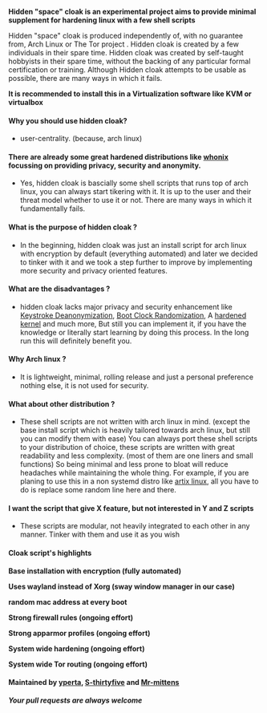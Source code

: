 **Hidden "space" cloak is an experimental project aims to provide minimal supplement for hardening linux with a few shell scripts** 

Hidden "space" cloak is produced independently of, with no guarantee from, Arch Linux or The Tor project . Hidden cloak is created by a few individuals in their spare time. Hidden cloak was created by self-taught hobbyists in their spare time, without the backing of any particular formal certification or training. Although Hidden cloak attempts to be usable as possible, there are many ways in which it fails.


**It is recommended to install this in a Virtualization software like KVM or virtualbox**


#### Why you should use hidden cloak?

- user-centrality. (because, arch linux)


#### There are already some great hardened distributions like [whonix](https://www.whonix.org/) focussing on providing privacy, security and anonymity.

- Yes, hidden cloak is bascially some shell scripts that runs top of arch linux, you can always start tikering with it. It is up to the user and their threat model whether to use it or not. There are many ways in which it fundamentally fails.


#### What is the purpose of hidden cloak ?

- In the beginning, hidden cloak was just an install script for arch linux with encryption by default (everything automated) and later we decided to tinker with it and we took a step further to improve by implementing more security and privacy oriented features.


#### What are the disadvantages ?

- hidden cloak lacks major privacy and security enhancement like [Keystroke Deanonymization](https://github.com/vmonaco/kloak), [Boot Clock Randomization](https://github.com/Whonix/bootclockrandomization), A [hardened kernel](https://source.android.com/devices/architecture/kernel/hardening) and much more, But still you can implement it, if you have the knowledge or literally start learning by doing this process. In the long run this will definitely benefit you.


#### Why Arch linux ?

- It is lightweight, minimal, rolling release and just a personal preference nothing else, it is not used for security.


#### What about other distribution ?

- These shell scripts are not written with arch linux in mind. (except the base install script which is heavily tailored towards arch linux, but still you can modify them with ease) You can always port these shell scripts to your distribution of choice, these scripts are written with great readability and less complexity. (most of them are one liners and small functions) So being minimal and less prone to bloat will reduce headaches while maintaining the whole thing. For example, if you are planing to use this in a non systemd distro like [artix linux](https://artixlinux.org/), all you have to do is replace some random line here and there.

#### I want the script that give X feature, but not interested in Y and Z scripts

- These scripts are modular, not heavily integrated to each other in any manner. Tinker with them and use it as you wish


#### Cloak script's highlights

**Base installation with encryption (fully automated)**

**Uses wayland instead of Xorg (sway window manager in our case)**

**random mac address at every boot**

**Strong firewall rules (ongoing effort)**

**Strong apparmor profiles (ongoing effort)**

**System wide hardening (ongoing effort)**

**System wide Tor routing (ongoing effort)**




#### Maintained by [yperta](https://github.com/yperta), [S-thirtyfive](https://github.com/S-ThirtyFive) and [Mr-mittens](https://github.com/Mr-Mittens)


***Your pull requests are always welcome***






























